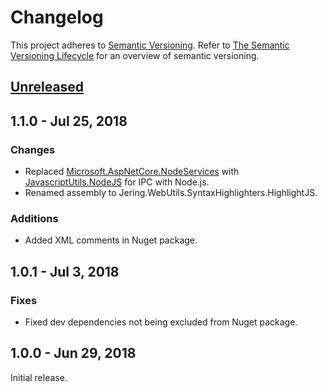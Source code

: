 # Changelog
This project adheres to [Semantic Versioning](http://semver.org/spec/v2.0.0.html). Refer to 
[The Semantic Versioning Lifecycle](https://www.jeremytcd.com/articles/the-semantic-versioning-lifecycle)
for an overview of semantic versioning.

## [Unreleased](https://github.com/JeremyTCD/WebUtils.SyntaxHighlighters.HighlightJS/compare/1.1.0...HEAD)

## 1.1.0 - Jul 25, 2018
### Changes
- Replaced [Microsoft.AspNetCore.NodeServices](https://github.com/aspnet/JavaScriptServices/tree/master/src/Microsoft.AspNetCore.NodeServices) with 
  [JavascriptUtils.NodeJS](https://github.com/JeremyTCD/JavascriptUtils.NodeJS) for IPC with Node.js.
- Renamed assembly to Jering.WebUtils.SyntaxHighlighters.HighlightJS.
### Additions
- Added XML comments in Nuget package.

## 1.0.1 - Jul 3, 2018
### Fixes
- Fixed dev dependencies not being excluded from Nuget package.

## 1.0.0 - Jun 29, 2018
Initial release.